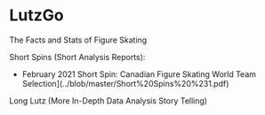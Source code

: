 # LutzGo
The Facts and Stats of Figure Skating 

Short Spins (Short Analysis Reports):
* February 2021 Short Spin: Canadian Figure Skating World Team Selection](../blob/master/Short%20Spins%20%231.pdf) 

Long Lutz (More In-Depth Data Analysis Story Telling) 
